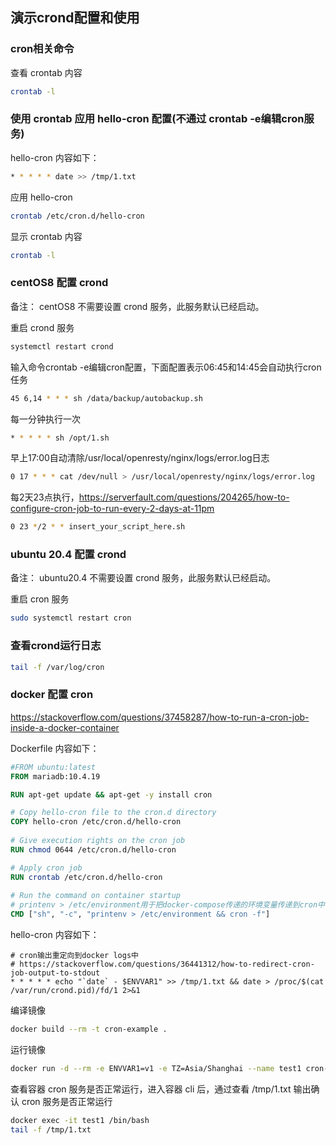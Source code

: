 ## 演示crond配置和使用



### cron相关命令

查看 crontab  内容

```sh
crontab -l
```



### 使用 crontab 应用 hello-cron 配置(不通过 crontab -e编辑cron服务)

hello-cron 内容如下：

```sh
* * * * * date >> /tmp/1.txt
```

应用 hello-cron

```sh
crontab /etc/cron.d/hello-cron
```

显示 crontab 内容

```sh
crontab -l
```



### centOS8 配置 crond

备注： centOS8 不需要设置 crond 服务，此服务默认已经启动。

重启 crond 服务

```sh
systemctl restart crond
```

输入命令crontab -e编辑cron配置，下面配置表示06:45和14:45会自动执行cron任务

```sh
45 6,14 * * * sh /data/backup/autobackup.sh
```

每一分钟执行一次

```sh
* * * * * sh /opt/1.sh
```

早上17:00自动清除/usr/local/openresty/nginx/logs/error.log日志

```sh
0 17 * * * cat /dev/null > /usr/local/openresty/nginx/logs/error.log
```

每2天23点执行，https://serverfault.com/questions/204265/how-to-configure-cron-job-to-run-every-2-days-at-11pm

```sh
0 23 */2 * * insert_your_script_here.sh
```



### ubuntu 20.4 配置 crond

备注：  ubuntu20.4 不需要设置 crond 服务，此服务默认已经启动。

重启 cron 服务

```sh
sudo systemctl restart cron
```



### 查看crond运行日志

```sh
tail -f /var/log/cron
```



### docker 配置 cron

https://stackoverflow.com/questions/37458287/how-to-run-a-cron-job-inside-a-docker-container

Dockerfile 内容如下：

```dockerfile
#FROM ubuntu:latest
FROM mariadb:10.4.19

RUN apt-get update && apt-get -y install cron

# Copy hello-cron file to the cron.d directory
COPY hello-cron /etc/cron.d/hello-cron
 
# Give execution rights on the cron job
RUN chmod 0644 /etc/cron.d/hello-cron

# Apply cron job
RUN crontab /etc/cron.d/hello-cron
 
# Run the command on container startup
# printenv > /etc/environment用于把docker-compose传递的环境变量传递到cron中
CMD ["sh", "-c", "printenv > /etc/environment && cron -f"]

```

hello-cron 内容如下：

```
# cron输出重定向到docker logs中
# https://stackoverflow.com/questions/36441312/how-to-redirect-cron-job-output-to-stdout
* * * * * echo "`date` - $ENVVAR1" >> /tmp/1.txt && date > /proc/$(cat /var/run/crond.pid)/fd/1 2>&1

```

编译镜像

```sh
docker build --rm -t cron-example .
```

运行镜像

```sh
docker run -d --rm -e ENVVAR1=v1 -e TZ=Asia/Shanghai --name test1 cron-example
```

查看容器 cron 服务是否正常运行，进入容器 cli 后，通过查看 /tmp/1.txt 输出确认 cron 服务是否正常运行

```sh
docker exec -it test1 /bin/bash
tail -f /tmp/1.txt
```

